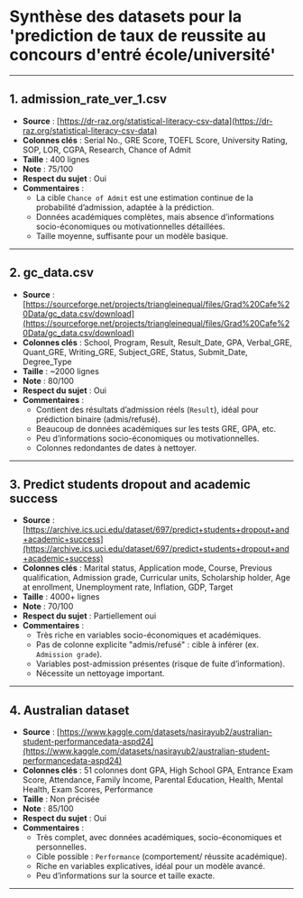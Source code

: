 # Synthèse des datasets pour la 'prediction de taux de reussite au concours d'entré école/université'

---

## 1. admission_rate_ver_1.csv  
- **Source** : [https://dr-raz.org/statistical-literacy-csv-data](https://dr-raz.org/statistical-literacy-csv-data)  
- **Colonnes clés** : Serial No., GRE Score, TOEFL Score, University Rating, SOP, LOR, CGPA, Research, Chance of Admit  
- **Taille** : 400 lignes  
- **Note** : 75/100  
- **Respect du sujet** : Oui  
- **Commentaires** :  
  - La cible `Chance of Admit` est une estimation continue de la probabilité d’admission, adaptée à la prédiction.  
  - Données académiques complètes, mais absence d’informations socio-économiques ou motivationnelles détaillées.  
  - Taille moyenne, suffisante pour un modèle basique.  

---

## 2. gc_data.csv  
- **Source** : [https://sourceforge.net/projects/triangleinequal/files/Grad%20Cafe%20Data/gc_data.csv/download](https://sourceforge.net/projects/triangleinequal/files/Grad%20Cafe%20Data/gc_data.csv/download)  
- **Colonnes clés** : School, Program, Result, Result_Date, GPA, Verbal_GRE, Quant_GRE, Writing_GRE, Subject_GRE, Status, Submit_Date, Degree_Type  
- **Taille** : ~2000 lignes  
- **Note** : 80/100  
- **Respect du sujet** : Oui  
- **Commentaires** :  
  - Contient des résultats d’admission réels (`Result`), idéal pour prédiction binaire (admis/refusé).  
  - Beaucoup de données académiques sur les tests GRE, GPA, etc.  
  - Peu d’informations socio-économiques ou motivationnelles.  
  - Colonnes redondantes de dates à nettoyer.  

---

## 3. Predict students dropout and academic success  
- **Source** : [https://archive.ics.uci.edu/dataset/697/predict+students+dropout+and+academic+success](https://archive.ics.uci.edu/dataset/697/predict+students+dropout+and+academic+success)  
- **Colonnes clés** : Marital status, Application mode, Course, Previous qualification, Admission grade, Curricular units, Scholarship holder, Age at enrollment, Unemployment rate, Inflation, GDP, Target  
- **Taille** : 4000+ lignes  
- **Note** : 70/100  
- **Respect du sujet** : Partiellement oui  
- **Commentaires** :  
  - Très riche en variables socio-économiques et académiques.  
  - Pas de colonne explicite "admis/refusé" : cible à inférer (ex. `Admission grade`).  
  - Variables post-admission présentes (risque de fuite d’information).  
  - Nécessite un nettoyage important.  

---

## 4. Australian dataset  
- **Source** : [https://www.kaggle.com/datasets/nasirayub2/australian-student-performancedata-aspd24](https://www.kaggle.com/datasets/nasirayub2/australian-student-performancedata-aspd24) 
- **Colonnes clés** : 51 colonnes dont GPA, High School GPA, Entrance Exam Score, Attendance, Family Income, Parental Education, Health, Mental Health, Exam Scores, Performance  
- **Taille** : Non précisée  
- **Note** : 85/100  
- **Respect du sujet** : Oui  
- **Commentaires** :  
  - Très complet, avec données académiques, socio-économiques et personnelles.  
  - Cible possible : `Performance` (comportement/ réussite académique).  
  - Riche en variables explicatives, idéal pour un modèle avancé.  
  - Peu d’informations sur la source et taille exacte.  

---


